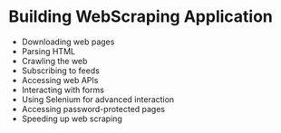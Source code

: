# Building WebScraping Application

- Downloading web pages
- Parsing HTML
- Crawling the web
- Subscribing to feeds
- Accessing web APIs
- Interacting with forms
- Using Selenium for advanced interaction
- Accessing password-protected pages
- Speeding up web scraping

